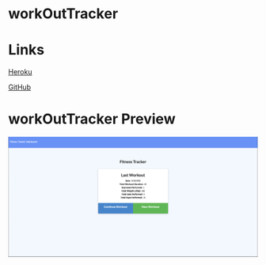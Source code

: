 # workOutTracker



# Links
[Heroku](https://radiant-forest-64716.herokuapp.com/?id=5f763da722df9800187262cd)

[GitHub](https://github.com/TyshiaGray/workOutTracker)

# workOutTracker Preview

![Screenshot of deployed app](./images/fitnessTracker.png)
